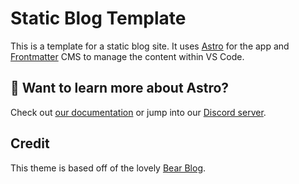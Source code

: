 # Static Blog Template
This is a template for a static blog site.
It uses [Astro](https://astro.build/) for the app and [Frontmatter](https://frontmatter.codes/) CMS to manage the content within VS Code.

## 👀 Want to learn more about Astro?
Check out [our documentation](https://docs.astro.build) or jump into our [Discord server](https://astro.build/chat).

## Credit

This theme is based off of the lovely [Bear Blog](https://github.com/HermanMartinus/bearblog/).
